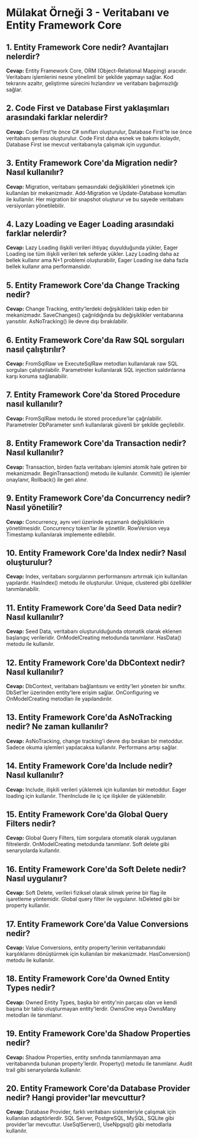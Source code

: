 # Mülakat Örneği 3 - Veritabanı ve Entity Framework Core

## 1. Entity Framework Core nedir? Avantajları nelerdir?
**Cevap:** Entity Framework Core, ORM (Object-Relational Mapping) aracıdır. Veritabanı işlemlerini nesne yönelimli bir şekilde yapmayı sağlar. Kod tekrarını azaltır, geliştirme sürecini hızlandırır ve veritabanı bağımsızlığı sağlar.

## 2. Code First ve Database First yaklaşımları arasındaki farklar nelerdir?
**Cevap:** Code First'te önce C# sınıfları oluşturulur, Database First'te ise önce veritabanı şeması oluşturulur. Code First daha esnek ve bakımı kolaydır, Database First ise mevcut veritabanıyla çalışmak için uygundur.

## 3. Entity Framework Core'da Migration nedir? Nasıl kullanılır?
**Cevap:** Migration, veritabanı şemasındaki değişiklikleri yönetmek için kullanılan bir mekanizmadır. Add-Migration ve Update-Database komutları ile kullanılır. Her migration bir snapshot oluşturur ve bu sayede veritabanı versiyonları yönetilebilir.

## 4. Lazy Loading ve Eager Loading arasındaki farklar nelerdir?
**Cevap:** Lazy Loading ilişkili verileri ihtiyaç duyulduğunda yükler, Eager Loading ise tüm ilişkili verileri tek seferde yükler. Lazy Loading daha az bellek kullanır ama N+1 problemi oluşturabilir, Eager Loading ise daha fazla bellek kullanır ama performanslıdır.

## 5. Entity Framework Core'da Change Tracking nedir?
**Cevap:** Change Tracking, entity'lerdeki değişiklikleri takip eden bir mekanizmadır. SaveChanges() çağrıldığında bu değişiklikler veritabanına yansıtılır. AsNoTracking() ile devre dışı bırakılabilir.

## 6. Entity Framework Core'da Raw SQL sorguları nasıl çalıştırılır?
**Cevap:** FromSqlRaw ve ExecuteSqlRaw metodları kullanılarak raw SQL sorguları çalıştırılabilir. Parametreler kullanılarak SQL injection saldırılarına karşı koruma sağlanabilir.

## 7. Entity Framework Core'da Stored Procedure nasıl kullanılır?
**Cevap:** FromSqlRaw metodu ile stored procedure'lar çağrılabilir. Parametreler DbParameter sınıfı kullanılarak güvenli bir şekilde geçilebilir.

## 8. Entity Framework Core'da Transaction nedir? Nasıl kullanılır?
**Cevap:** Transaction, birden fazla veritabanı işlemini atomik hale getiren bir mekanizmadır. BeginTransaction() metodu ile kullanılır. Commit() ile işlemler onaylanır, Rollback() ile geri alınır.

## 9. Entity Framework Core'da Concurrency nedir? Nasıl yönetilir?
**Cevap:** Concurrency, aynı veri üzerinde eşzamanlı değişikliklerin yönetilmesidir. Concurrency token'lar ile yönetilir. RowVersion veya Timestamp kullanılarak implemente edilebilir.

## 10. Entity Framework Core'da Index nedir? Nasıl oluşturulur?
**Cevap:** Index, veritabanı sorgularının performansını artırmak için kullanılan yapılardır. HasIndex() metodu ile oluşturulur. Unique, clustered gibi özellikler tanımlanabilir.

## 11. Entity Framework Core'da Seed Data nedir? Nasıl kullanılır?
**Cevap:** Seed Data, veritabanı oluşturulduğunda otomatik olarak eklenen başlangıç verileridir. OnModelCreating metodunda tanımlanır. HasData() metodu ile kullanılır.

## 12. Entity Framework Core'da DbContext nedir? Nasıl kullanılır?
**Cevap:** DbContext, veritabanı bağlantısını ve entity'leri yöneten bir sınıftır. DbSet'ler üzerinden entity'lere erişim sağlar. OnConfiguring ve OnModelCreating metodları ile yapılandırılır.

## 13. Entity Framework Core'da AsNoTracking nedir? Ne zaman kullanılır?
**Cevap:** AsNoTracking, change tracking'i devre dışı bırakan bir metoddur. Sadece okuma işlemleri yapılacaksa kullanılır. Performans artışı sağlar.

## 14. Entity Framework Core'da Include nedir? Nasıl kullanılır?
**Cevap:** Include, ilişkili verileri yüklemek için kullanılan bir metoddur. Eager loading için kullanılır. ThenInclude ile iç içe ilişkiler de yüklenebilir.

## 15. Entity Framework Core'da Global Query Filters nedir?
**Cevap:** Global Query Filters, tüm sorgulara otomatik olarak uygulanan filtrelerdir. OnModelCreating metodunda tanımlanır. Soft delete gibi senaryolarda kullanılır.

## 16. Entity Framework Core'da Soft Delete nedir? Nasıl uygulanır?
**Cevap:** Soft Delete, verileri fiziksel olarak silmek yerine bir flag ile işaretleme yöntemidir. Global query filter ile uygulanır. IsDeleted gibi bir property kullanılır.

## 17. Entity Framework Core'da Value Conversions nedir?
**Cevap:** Value Conversions, entity property'lerinin veritabanındaki karşılıklarını dönüştürmek için kullanılan bir mekanizmadır. HasConversion() metodu ile kullanılır.

## 18. Entity Framework Core'da Owned Entity Types nedir?
**Cevap:** Owned Entity Types, başka bir entity'nin parçası olan ve kendi başına bir tablo oluşturmayan entity'lerdir. OwnsOne veya OwnsMany metodları ile tanımlanır.

## 19. Entity Framework Core'da Shadow Properties nedir?
**Cevap:** Shadow Properties, entity sınıfında tanımlanmayan ama veritabanında bulunan property'lerdir. Property() metodu ile tanımlanır. Audit trail gibi senaryolarda kullanılır.

## 20. Entity Framework Core'da Database Provider nedir? Hangi provider'lar mevcuttur?
**Cevap:** Database Provider, farklı veritabanı sistemleriyle çalışmak için kullanılan adaptörlerdir. SQL Server, PostgreSQL, MySQL, SQLite gibi provider'lar mevcuttur. UseSqlServer(), UseNpgsql() gibi metodlarla kullanılır. 